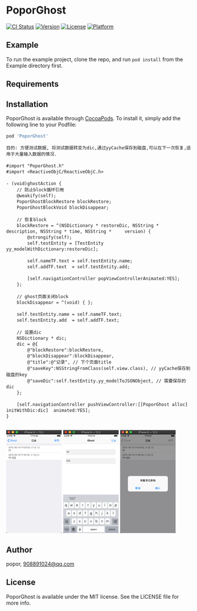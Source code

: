 # PoporGhost

[![CI Status](https://img.shields.io/travis/popor/PoporGhost.svg?style=flat)](https://travis-ci.org/popor/PoporGhost)
[![Version](https://img.shields.io/cocoapods/v/PoporGhost.svg?style=flat)](https://cocoapods.org/pods/PoporGhost)
[![License](https://img.shields.io/cocoapods/l/PoporGhost.svg?style=flat)](https://cocoapods.org/pods/PoporGhost)
[![Platform](https://img.shields.io/cocoapods/p/PoporGhost.svg?style=flat)](https://cocoapods.org/pods/PoporGhost)

## Example

To run the example project, clone the repo, and run `pod install` from the Example directory first.

## Requirements

## Installation

PoporGhost is available through [CocoaPods](https://cocoapods.org). To install
it, simply add the following line to your Podfile:

```ruby
pod 'PoporGhost'
```

```
目的: 方便测试数据, 将测试数据转变为dic,通过yyCache保存到磁盘,可以在下一次恢复,适用于大量输入数据的情况.

#import "PoporGhost.h"
#import <ReactiveObjC/ReactiveObjC.h>

- (void)ghostAction {
    // 防止block循环引用
    @weakify(self);
    PoporGhostBlockRestore blockRestore;
    PoporGhostBlockVoid blockDisappear;
    
    // 恢复block
    blockRestore = ^(NSDictionary * restoreDic, NSString * description, NSString * time, NSString *     version) {
        @strongify(self);
        self.testEntity = [TestEntity yy_modelWithDictionary:restoreDic];
    
        self.nameTF.text = self.testEntity.name;
        self.addTF.text  = self.testEntity.add;
    
        [self.navigationController popViewControllerAnimated:YES];
    };
    
    // ghost页面关闭block
    blockDisappear = ^(void) { };
    
    self.testEntity.name = self.nameTF.text;
    self.testEntity.add  = self.addTF.text;

    // 设置dic
    NSDictionary * dic;
    dic = @{
        @"blockRestore":blockRestore,
        @"blockDisappear":blockDisappear,
        @"title":@"记录", // 下个页面title
        @"saveKey":NSStringFromClass(self.view.class), // yyCache保存到磁盘的key
        @"saveDic":self.testEntity.yy_modelToJSONObject, // 需要保存的dic
    };
    
    [self.navigationController pushViewController:[[PoporGhost alloc] initWithDic:dic]  animated:YES];
}


```

<p>
<img src="https://github.com/popor/PoporGhost/blob/master/Example/Classes/image/screen1.png" width="30%" height="30%">
<img src="https://github.com/popor/PoporGhost/blob/master/Example/Classes/image/screen2.png" width="30%" height="30%">
<img src="https://github.com/popor/PoporGhost/blob/master/Example/Classes/image/screen3.png" width="30%" height="30%">

</p>

## Author

popor, 908891024@qq.com

## License

PoporGhost is available under the MIT license. See the LICENSE file for more info.
